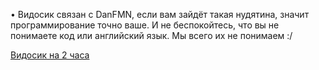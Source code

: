 • Видосик связан с DanFMN, если вам зайдёт такая нудятина, значит программирование точно ваше. И не беспокойтесь, что вы не понимаете код или английский язык. Мы всего их не понимаем :/

[Видосик на 2 часа](https://www.youtube.com/watch?v=mIb3-bL5Dyw)